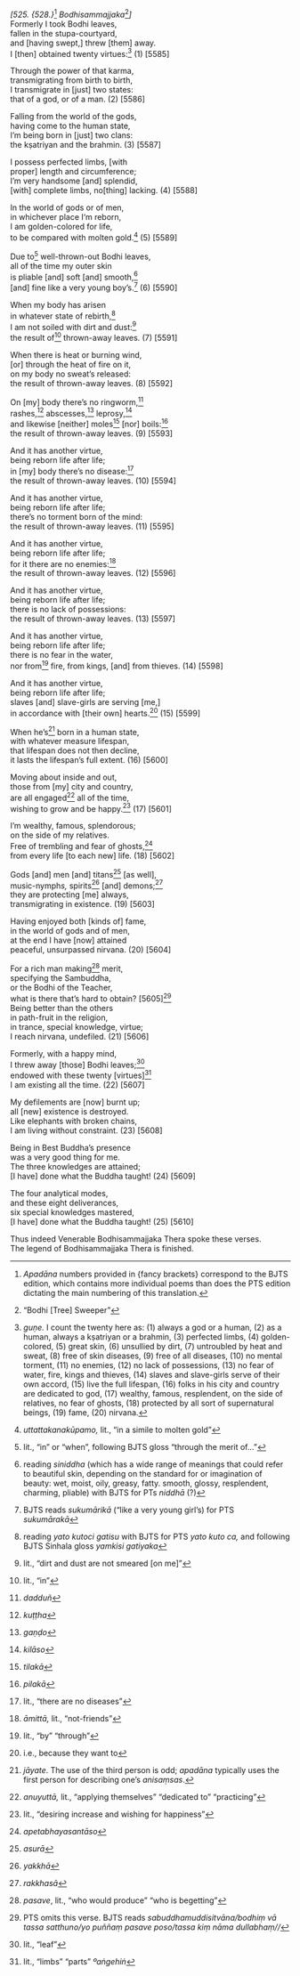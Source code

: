 *\[525. {528.}*[^1] *Bodhisammajjaka*[^2]*\]*  
Formerly I took Bodhi leaves,  
fallen in the stupa-courtyard,  
and \[having swept,\] threw \[them\] away.  
I \[then\] obtained twenty virtues:[^3] (1) \[5585\]

Through the power of that karma,  
transmigrating from birth to birth,  
I transmigrate in \[just\] two states:  
that of a god, or of a man. (2) \[5586\]

Falling from the world of the gods,  
having come to the human state,  
I’m being born in \[just\] two clans:  
the kṣatriyan and the brahmin. (3) \[5587\]

I possess perfected limbs, \[with  
proper\] length and circumference;  
I’m very handsome \[and\] splendid,  
\[with\] complete limbs, no\[thing\] lacking. (4) \[5588\]

In the world of gods or of men,  
in whichever place I‘m reborn,  
I am golden-colored for life,  
to be compared with molten gold.[^4] (5) \[5589\]

Due to[^5] well-thrown-out Bodhi leaves,  
all of the time my outer skin  
is pliable \[and\] soft \[and\] smooth,[^6]  
\[and\] fine like a very young boy’s.[^7] (6) \[5590\]

When my body has arisen  
in whatever state of rebirth,[^8]  
I am not soiled with dirt and dust:[^9]  
the result of[^10] thrown-away leaves. (7) \[5591\]

When there is heat or burning wind,  
\[or\] through the heat of fire on it,  
on my body no sweat’s released:  
the result of thrown-away leaves. (8) \[5592\]

On \[my\] body there’s no ringworm,[^11]  
rashes,[^12] abscesses,[^13] leprosy,[^14]  
and likewise \[neither\] moles[^15] \[nor\] boils:[^16]  
the result of thrown-away leaves. (9) \[5593\]

And it has another virtue,  
being reborn life after life;  
in \[my\] body there’s no disease:[^17]  
the result of thrown-away leaves. (10) \[5594\]

And it has another virtue,  
being reborn life after life;  
there’s no torment born of the mind:  
the result of thrown-away leaves. (11) \[5595\]

And it has another virtue,  
being reborn life after life;  
for it there are no enemies:[^18]  
the result of thrown-away leaves. (12) \[5596\]

And it has another virtue,  
being reborn life after life;  
there is no lack of possessions:  
the result of thrown-away leaves. (13) \[5597\]

And it has another virtue,  
being reborn life after life;  
there is no fear in the water,  
nor from[^19] fire, from kings, \[and\] from thieves. (14) \[5598\]

And it has another virtue,  
being reborn life after life;  
slaves \[and\] slave-girls are serving \[me,\]  
in accordance with \[their own\] hearts.[^20] (15) \[5599\]

When he’s[^21] born in a human state,  
with whatever measure lifespan,  
that lifespan does not then decline,  
it lasts the lifespan’s full extent. (16) \[5600\]

Moving about inside and out,  
those from \[my\] city and country,  
are all engaged[^22] all of the time,  
wishing to grow and be happy.[^23] (17) \[5601\]

I’m wealthy, famous, splendorous;  
on the side of my relatives.  
Free of trembling and fear of ghosts,[^24]  
from every life \[to each new\] life. (18) \[5602\]

Gods \[and\] men \[and\] titans[^25] \[as well\],  
music-nymph*s,* spirits[^26] \[and\] demons;[^27]  
they are protecting \[me\] always,  
transmigrating in existence. (19) \[5603\]

Having enjoyed both \[kinds of\] fame,  
in the world of gods and of men,  
at the end I have \[now\] attained  
peaceful, unsurpassed nirvana. (20) \[5604\]

For a rich man making[^28] merit,  
specifying the Sambuddha,  
or the Bodhi of the Teacher,  
what is there that’s hard to obtain? \[5605\][^29]  
Being better than the others  
in path-fruit in the religion,  
in trance, special knowledge, virtue;  
I reach nirvana, undefiled. (21) \[5606\]

Formerly, with a happy mind,  
I threw away \[those\] Bodhi leaves;[^30]  
endowed with these twenty \[virtues\][^31]  
I am existing all the time. (22) \[5607\]

My defilements are \[now\] burnt up;  
all \[new\] existence is destroyed.  
Like elephants with broken chains,  
I am living without constraint. (23) \[5608\]

Being in Best Buddha’s presence  
was a very good thing for me.  
The three knowledges are attained;  
\[I have\] done what the Buddha taught! (24) \[5609\]

The four analytical modes,  
and these eight deliverances,  
six special knowledges mastered,  
\[I have\] done what the Buddha taught! (25) \[5610\]

Thus indeed Venerable Bodhisammajjaka Thera spoke these verses.  
The legend of Bodhisammajjaka Thera is finished.

[^1]: *Apadāna* numbers provided in {fancy brackets} correspond to the
    BJTS edition, which contains more individual poems than does the PTS
    edition dictating the main numbering of this translation.

[^2]: “Bodhi \[Tree\] Sweeper”

[^3]: *guṇe.* I count the twenty here as: (1) always a god or a human,
    (2) as a human, always a kṣatriyan or a brahmin, (3) perfected
    limbs, (4) golden-colored, (5) great skin, (6) unsullied by dirt,
    (7) untroubled by heat and sweat, (8) free of skin diseases, (9)
    free of all diseases, (10) no mental torment, (11) no enemies, (12)
    no lack of possessions, (13) no fear of water, fire, kings and
    thieves, (14) slaves and slave-girls serve of their own accord, (15)
    live the full lifespan, (16) folks in his city and country are
    dedicated to god, (17) wealthy, famous, resplendent, on the side of
    relatives, no fear of ghosts, (18) protected by all sort of
    supernatural beings, (19) fame, (20) nirvana.

[^4]: *uttattakanakūpamo,* lit., “in a simile to molten gold”

[^5]: lit., “in” or “when”, following BJTS gloss “through the merit
    of...”

[^6]: reading *siniddha* (which has a wide range of meanings that could
    refer to beautiful skin, depending on the standard for or
    imagination of beauty: wet, moist, oily, greasy, fatty. smooth,
    glossy, resplendent, charming, pliable) with BJTS for PTs *niddhā*
    (?)

[^7]: BJTS reads *sukumārikā* (“like a very young girl’s) for PTS
    *sukumārakā*

[^8]: reading *yato kutoci gatisu* with BJTS for PTS *yato kuto ca,* and
    following BJTS Sinhala gloss *yamkisi gatiyaka*

[^9]: lit., “dirt and dust are not smeared \[on me\]”

[^10]: lit., “in”

[^11]: *dadduñ*

[^12]: *kuṭṭha*

[^13]: *gaṇḍo*

[^14]: *kilāso*

[^15]: *tilakā*

[^16]: *pilakā*

[^17]: lit., “there are no diseases”

[^18]: *āmittā,* lit., “not-friends”

[^19]: lit., “by” “through”

[^20]: i.e., because they want to

[^21]: *jāyate*. The use of the third person is odd; *apadāna* typically
    uses the first person for describing one’s *anisaṃsas*.

[^22]: *anuyuttā,* lit., “applying themselves” “dedicated to”
    “practicing”

[^23]: lit., “desiring increase and wishing for happiness”

[^24]: *apetabhayasantāso*

[^25]: *asurā*

[^26]: *yakkhā*

[^27]: *rakkhasā*

[^28]: *pasave*, lit., “who would produce” “who is begetting”

[^29]: PTS omits this verse. BJTS reads *sabuddhamuddisitvāna/bodhiṃ vā
    tassa satthuno/yo puññaṃ pasave poso/tassa kiṃ nāma dullabhaṃ//*

[^30]: lit., “leaf”

[^31]: lit., “limbs” “parts” *ºaṅgehiṅ*
